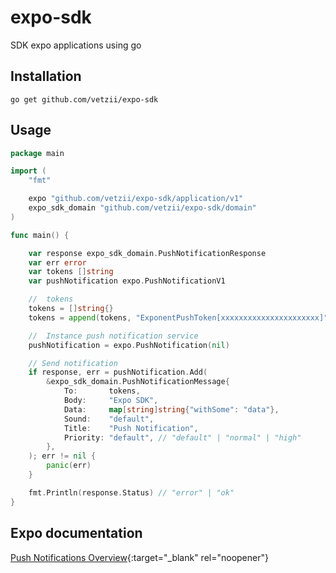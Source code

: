 # expo-sdk

SDK expo applications using go

## Installation

```
go get github.com/vetzii/expo-sdk

```

## Usage

```go
package main

import (
	"fmt"

	expo "github.com/vetzii/expo-sdk/application/v1"
	expo_sdk_domain "github.com/vetzii/expo-sdk/domain"
)

func main() {

	var response expo_sdk_domain.PushNotificationResponse
	var err error
	var tokens []string
	var pushNotification expo.PushNotificationV1

	//	tokens
	tokens = []string{}
	tokens = append(tokens, "ExponentPushToken[xxxxxxxxxxxxxxxxxxxxxx]")

	//	Instance push notification service
	pushNotification = expo.PushNotification(nil)

	// Send notification
	if response, err = pushNotification.Add(
		&expo_sdk_domain.PushNotificationMessage{
			To:       tokens,
			Body:     "Expo SDK",
			Data:     map[string]string{"withSome": "data"},
			Sound:    "default",
			Title:    "Push Notification",
			Priority: "default", //	"default" | "normal" | "high"
		},
	); err != nil {
		panic(err)
	}

	fmt.Println(response.Status) // "error" | "ok"
}

```

## Expo documentation

[Push Notifications Overview](https://docs.expo.dev/push-notifications/overview/){:target="_blank" rel="noopener"}
